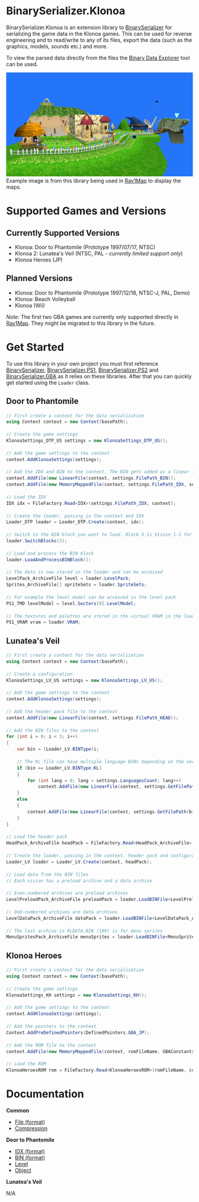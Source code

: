 # BinarySerializer.Klonoa
BinarySerializer.Klonoa is an extension library to [BinarySerializer](https://github.com/RayCarrot/BinarySerializer) for serializing the game data in the Klonoa games. This can be used for reverse engineering and to read/write to any of its files, export the data (such as the graphics, models, sounds etc.) and more.

To view the parsed data directly from the files the [Binary Data Explorer](https://github.com/RayCarrot/BinaryDataExplorer) tool can be used.

![Map Example](img/map_example.png)
Example image is from this library being used in [Ray1Map](https://github.com/Adsolution/Ray1Map) to display the maps.

# Supported Games and Versions
## Currently Supported Versions
* Klonoa: Door to Phantomile (Prototype 1997/07/17, NTSC)
* Klonoa 2: Lunatea's Veil (NTSC, PAL - _currently limited support only_)
* Klonoa Heroes (JP)

## Planned Versions
* Klonoa: Door to Phantomile (Prototype 1997/12/18, NTSC-J, PAL, Demo)
* Klonoa: Beach Volleyball
* Klonoa (Wii)

_Note:_ The first two GBA games are currently only supported directly in [Ray1Map](https://github.com/Adsolution/Ray1Map/tree/master/Assets/Scripts/Games/GBAKlonoa/Serializable). They might be migrated to this library in the future.

# Get Started
To use this library in your own project you must first reference [BinarySerializer](https://github.com/BinarySerializer/BinarySerializer), [BinarySerializer.PS1](https://github.com/BinarySerializer/BinarySerializer.PS1), [BinarySerializer.PS2](https://github.com/BinarySerializer/BinarySerializer.PS2) and [BinarySerializer.GBA](https://github.com/BinarySerializer/BinarySerializer.GBA) as it relies on these libraries. After that you can quickly get started using the `Loader` class.

## Door to Phantomile

```cs
// First create a context for the data serialization
using Context context = new Context(basePath);

// Create the game settings
KlonoaSettings_DTP_US settings = new KlonoaSettings_DTP_US();

// Add the game settings to the context
context.AddKlonoaSettings(settings);

// Add the IDX and BIN to the context. The BIN gets added as a linear file while the IDX has to be memory mapped. If the level data will be parsed then the exe needs to be added too.
context.AddFile(new LinearFile(context, settings.FilePath_BIN));
context.AddFile(new MemoryMappedFile(context, settings.FilePath_IDX, settings.Address_IDX));

// Load the IDX
IDX idx = FileFactory.Read<IDX>(settings.FilePath_IDX, context);

// Create the loader, passing in the context and IDX
Loader_DTP loader = Loader_DTP.Create(context, idx);

// Switch to the BIN block you want to load. Block 3 is Vision 1-1 for example, while block 0 is the fixed block.
loader.SwitchBlocks(3);

// Load and process the BIN block
loader.LoadAndProcessBINBlock();

// The data is now stored in the loader and can be accessed
LevelPack_ArchiveFile level = loader.LevelPack;
Sprites_ArchiveFile[] spriteSets = loader.SpriteSets;

// For example the level model can be accessed in the level pack
PS1_TMD levelModel = level.Sectors[0].LevelModel;

// The textures and palettes are stored in the virtual VRAM in the loader
PS1_VRAM vram = loader.VRAM;
```

## Lunatea's Veil
```cs
// First create a context for the data serialization
using Context context = new Context(basePath);

// Create a configuration
KlonoaSettings_LV_US settings = new KlonoaSettings_LV_US();

// Add the game settings to the context
context.AddKlonoaSettings(settings);

// Add the header pack file to the context
context.AddFile(new LinearFile(context, settings.FilePath_HEAD));

// Add the BIN files to the context
for (int i = 0; i < 3; i++)
{
    var bin = (Loader_LV.BINType)i;

    // The KL file can have multiple language BINs depending on the version
    if (bin == Loader_LV.BINType.KL)
    {
        for (int lang = 0; lang < settings.LanguagesCount; lang++)
            context.AddFile(new LinearFile(context, settings.GetFilePath(bin, languageIndex: lang)));
    }
    else
    {
        context.AddFile(new LinearFile(context, settings.GetFilePath(bin)));
    }
}

// Load the header pack
HeadPack_ArchiveFile headPack = FileFactory.Read<HeadPack_ArchiveFile>(settings.FilePath_HEAD, context, (_, head) => head.Pre_HasMultipleLanguages = settings.HasMultipleLanguages);

// Create the loader, passing in the context, header pack and configuration
Loader_LV loader = Loader_LV.Create(context, headPack);

// Load data from the BIN files
// Each vision has a preload archive and a data archive

// Even-numbered archives are preload archives
LevelPreloadPack_ArchiveFile preloadPack = loader.LoadBINFile<LevelPreloadPack_ArchiveFile>(Loader_LV.BINType.KL, 2);

// Odd-numbered archives are data archives
LevelDataPack_ArchiveFile dataPack = loader.LoadBINFile<LevelDataPack_ArchiveFile>(Loader_LV.BINType.KL, 3);

// The last archive in KLDATA.BIN (199) is for menu sprites
MenuSpritesPack_ArchiveFile menuSprites = loader.LoadBINFile<MenuSpritesPack_ArchiveFile>(Loader_LV.BINType.KL, 199);
```

## Klonoa Heroes
```cs
// First create a context for the data serialization
using Context context = new Context(basePath);

// Create the game settings
KlonoaSettings_KH settings = new KlonoaSettings_KH();

// Add the game settings to the context
context.AddKlonoaSettings(settings);

// Add the pointers to the context
Context.AddPreDefinedPointers(DefinedPointers.GBA_JP);

// Add the ROM file to the context
context.AddFile(new MemoryMappedFile(context, romFileName, GBAConstants.Address_ROM));

// Load the ROM
KlonoaHeroesROM rom = FileFactory.Read<KlonoaHeroesROM>(romFileName, context);
```

# Documentation

**Common**

* [File (format)](docs/Format_FILE.md)
* [Compression](docs/Compression.md)

**Door to Phantomile**

* [IDX (format)](docs/DTP/Format_IDX.md)
* [BIN (format)](docs/DTP/Format_BIN.md)
* [Level](docs/DTP/Level.md)
* [Object](docs/DTP/Object.md)

**Lunatea's Veil**

N/A
